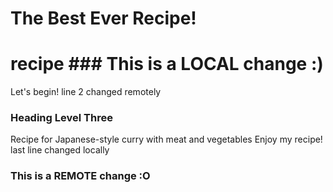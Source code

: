# The Best Ever Recipe!
# recipe ### This is a LOCAL change :)
Let's begin! line 2 changed remotely
### Heading Level Three
Recipe for Japanese-style curry with meat and vegetables
Enjoy my recipe!
last line changed locally
### This is a REMOTE change :O